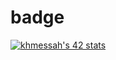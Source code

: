 # badge
[![khmessah's 42 stats](https://badge.mediaplus.ma/greenbinary/khmessah)](https://github.com/oakoudad/badge42)
